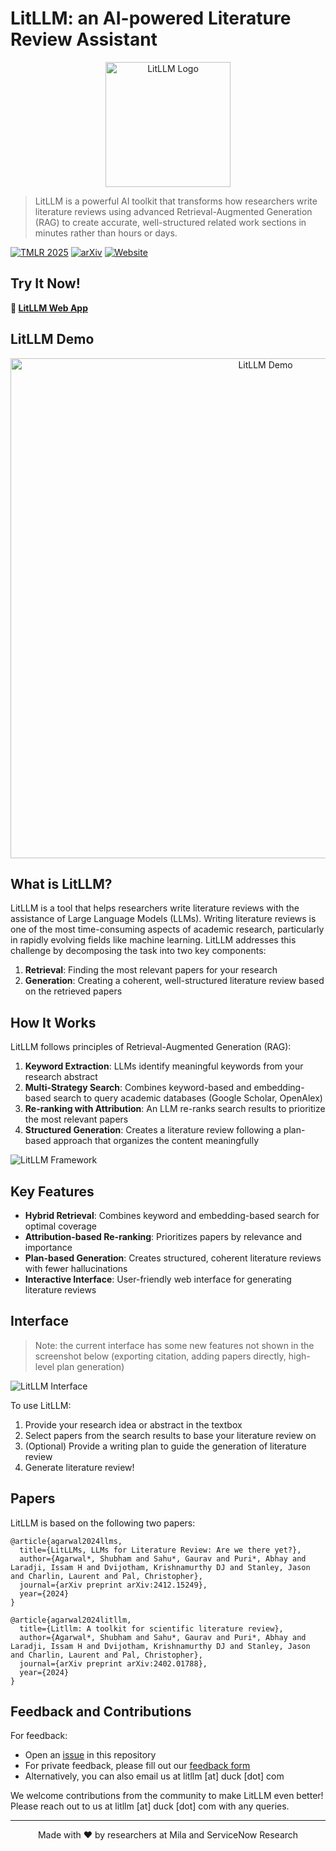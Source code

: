 # LitLLM: an AI-powered Literature Review Assistant

<p align="center">
  <img src="https://github.com/user-attachments/assets/8901d158-366d-49b7-bde9-7e955c8cd42b" alt="LitLLM Logo" width="200"/>
</p>

> LitLLM is a powerful AI toolkit that transforms how researchers write literature reviews using advanced Retrieval-Augmented Generation (RAG) to create accurate, well-structured related work sections in minutes rather than hours or days.

[![TMLR 2025](https://img.shields.io/badge/TMLR-2025-blue)](https://arxiv.org/abs/2412.15249)
[![arXiv](https://img.shields.io/badge/arXiv-2412.15249-b31b1b.svg)](https://arxiv.org/abs/2412.15249)
[![Website](https://img.shields.io/badge/Demo-Live-green)](https://litllm.onrender.com)

## Try It Now!
**🔗 [LitLLM Web App](https://litllm.onrender.com)**

## LitLLM Demo

<p align="center">
  <a href="https://www.youtube.com/watch?v=u6nCvpH0o30">
    <img src="https://img.youtube.com/vi/u6nCvpH0o30/maxresdefault.jpg" alt="LitLLM Demo" width="800"/>
  </a>
</p>

## What is LitLLM?

LitLLM is a tool that helps researchers write literature reviews with the assistance of Large Language Models (LLMs). Writing literature reviews is one of the most time-consuming aspects of academic research, particularly in rapidly evolving fields like machine learning. LitLLM addresses this challenge by decomposing the task into two key components:

1. **Retrieval**: Finding the most relevant papers for your research
2. **Generation**: Creating a coherent, well-structured literature review based on the retrieved papers

## How It Works

LitLLM follows principles of Retrieval-Augmented Generation (RAG):

1. **Keyword Extraction**: LLMs identify meaningful keywords from your research abstract
2. **Multi-Strategy Search**: Combines keyword-based and embedding-based search to query academic databases (Google Scholar, OpenAlex)
3. **Re-ranking with Attribution**: An LLM re-ranks search results to prioritize the most relevant papers 
4. **Structured Generation**: Creates a literature review following a plan-based approach that organizes the content meaningfully

![LitLLM Framework](https://litllm.github.io/static/images/litllm.png)

## Key Features

- **Hybrid Retrieval**: Combines keyword and embedding-based search for optimal coverage
- **Attribution-based Re-ranking**: Prioritizes papers by relevance and importance
- **Plan-based Generation**: Creates structured, coherent literature reviews with fewer hallucinations
- **Interactive Interface**: User-friendly web interface for generating literature reviews

## Interface
> Note: the current interface has some new features not shown in the screenshot below (exporting citation, adding papers directly, high-level plan generation)

![LitLLM Interface](https://litllm.github.io/static/images/react_demo.png)

To use LitLLM:
1. Provide your research idea or abstract in the textbox
2. Select papers from the search results to base your literature review on
3. (Optional) Provide a writing plan to guide the generation of literature review
4. Generate literature review!

## Papers

LitLLM is based on the following two papers:

```
@article{agarwal2024llms,
  title={LitLLMs, LLMs for Literature Review: Are we there yet?},
  author={Agarwal*, Shubham and Sahu*, Gaurav and Puri*, Abhay and Laradji, Issam H and Dvijotham, Krishnamurthy DJ and Stanley, Jason and Charlin, Laurent and Pal, Christopher},
  journal={arXiv preprint arXiv:2412.15249},
  year={2024}
}
```

```
@article{agarwal2024litllm,
  title={Litllm: A toolkit for scientific literature review},
  author={Agarwal*, Shubham and Sahu*, Gaurav and Puri*, Abhay and Laradji, Issam H and Dvijotham, Krishnamurthy DJ and Stanley, Jason and Charlin, Laurent and Pal, Christopher},
  journal={arXiv preprint arXiv:2402.01788},
  year={2024}
}
```

## Feedback and Contributions
For feedback:
- Open an [issue](../../issues) in this repository
- For private feedback, please fill out our [feedback form](https://docs.google.com/forms/d/e/1FAIpQLSfZxWZWjQELIQA-Iz61Vp3rQhkuUuag166REYJXD-EPOQzHPA/viewform?usp=send_form)
- Alternatively, you can also email us at litllm [at] duck [dot] com

We welcome contributions from the community to make LitLLM even better! Please reach out to us at litllm [at] duck [dot] com with any queries. 

---

<p align="center">Made with ❤️ by researchers at Mila and ServiceNow Research</p> 
